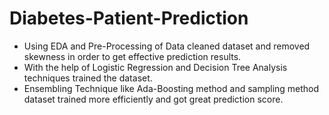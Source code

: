 # Diabetes-Patient-Prediction
- Using EDA and Pre-Processing of Data cleaned dataset and removed skewness in order to get effective prediction results. 
- With the help of Logistic Regression and Decision Tree Analysis techniques trained the dataset. 
- Ensembling Technique like Ada-Boosting method and sampling method dataset trained more efficiently and got great prediction score.
